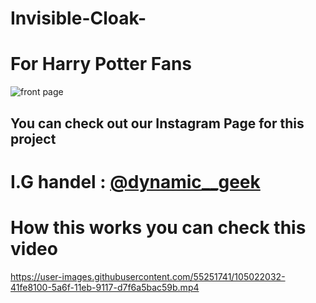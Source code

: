 # Invisible-Cloak-
# For Harry Potter Fans 

![front page](https://user-images.githubusercontent.com/55251741/105021800-fba92200-5a6e-11eb-9839-42f04ce7ca0b.png)

## You can check out our Instagram Page for this project 

# I.G handel : [@dynamic__geek](https://www.instagram.com/dynamic__geek/?hl=en)

# How this works you can check this video 

https://user-images.githubusercontent.com/55251741/105022032-41fe8100-5a6f-11eb-9117-d7f6a5bac59b.mp4



